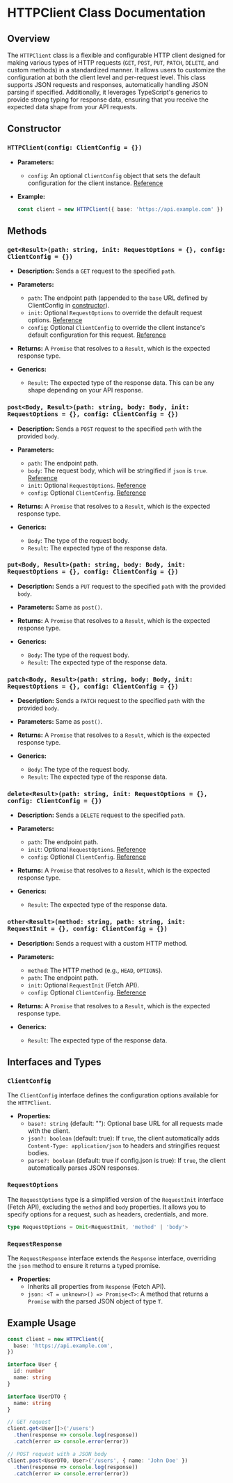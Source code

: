 # HTTPClient Class Documentation

## Overview

The `HTTPClient` class is a flexible and configurable HTTP client designed for making various types of HTTP requests (`GET`, `POST`, `PUT`, `PATCH`, `DELETE`, and custom methods) in a standardized manner. It allows users to customize the configuration at both the client level and per-request level. This class supports JSON requests and responses, automatically handling JSON parsing if specified. Additionally, it leverages TypeScript's generics to provide strong typing for response data, ensuring that you receive the expected data shape from your API requests.

## Constructor

### `HTTPClient(config: ClientConfig = {})`

- **Parameters:**
  - `config`: An optional `ClientConfig` object that sets the default configuration for the client instance. [Reference](#clientconfig)

- **Example:**
  ```typescript
  const client = new HTTPClient({ base: 'https://api.example.com' })
  ```

## Methods

### `get<Result>(path: string, init: RequestOptions = {}, config: ClientConfig = {})`

- **Description:** Sends a `GET` request to the specified `path`.

- **Parameters:**
  - `path`: The endpoint path (appended to the `base` URL defined by ClientConfig in [constructor](#httpclientconfig-clientconfig--)).
  - `init`: Optional `RequestOptions` to override the default request options. [Reference](#requestoptions)
  - `config`: Optional `ClientConfig` to override the client instance's default configuration for this request. [Reference](#clientconfig)

- **Returns:** A `Promise` that resolves to a `Result`, which is the expected response type.

- **Generics:**
  - `Result`: The expected type of the response data. This can be any shape depending on your API response. 

### `post<Body, Result>(path: string, body: Body, init: RequestOptions = {}, config: ClientConfig = {})`

- **Description:** Sends a `POST` request to the specified `path` with the provided `body`.

- **Parameters:**
  - `path`: The endpoint path.
  - `body`: The request body, which will be stringified if `json` is `true`. [Reference](#httpclientconfig-clientconfig--)
  - `init`: Optional `RequestOptions`. [Reference](#requestoptions)
  - `config`: Optional `ClientConfig`. [Reference](#clientconfig)

- **Returns:** A `Promise` that resolves to a `Result`, which is the expected response type.

- **Generics:**
  - `Body`: The type of the request body.
  - `Result`: The expected type of the response data.

### `put<Body, Result>(path: string, body: Body, init: RequestOptions = {}, config: ClientConfig = {})`

- **Description:** Sends a `PUT` request to the specified `path` with the provided `body`.

- **Parameters:** Same as `post()`.

- **Returns:** A `Promise` that resolves to a `Result`, which is the expected response type.

- **Generics:**
  - `Body`: The type of the request body.
  - `Result`: The expected type of the response data.

### `patch<Body, Result>(path: string, body: Body, init: RequestOptions = {}, config: ClientConfig = {})`

- **Description:** Sends a `PATCH` request to the specified `path` with the provided `body`.

- **Parameters:** Same as `post()`.

- **Returns:** A `Promise` that resolves to a `Result`, which is the expected response type.

- **Generics:**
  - `Body`: The type of the request body.
  - `Result`: The expected type of the response data.

### `delete<Result>(path: string, init: RequestOptions = {}, config: ClientConfig = {})`

- **Description:** Sends a `DELETE` request to the specified `path`.

- **Parameters:** 
  - `path`: The endpoint path.
  - `init`: Optional `RequestOptions`. [Reference](#requestoptions)
  - `config`: Optional `ClientConfig`. [Reference](#clientconfig)

- **Returns:** A `Promise` that resolves to a `Result`, which is the expected response type.

- **Generics:**
  - `Result`: The expected type of the response data.

### `other<Result>(method: string, path: string, init: RequestInit = {}, config: ClientConfig = {})`

- **Description:** Sends a request with a custom HTTP method.

- **Parameters:**
  - `method`: The HTTP method (e.g., `HEAD`, `OPTIONS`).
  - `path`: The endpoint path.
  - `init`: Optional `RequestInit` (Fetch API).
  - `config`: Optional `ClientConfig`. [Reference](#clientconfig)

- **Returns:** A `Promise` that resolves to a `Result`, which is the expected response type.

- **Generics:**
  - `Result`: The expected type of the response data.

## Interfaces and Types

### `ClientConfig`

The `ClientConfig` interface defines the configuration options available for the `HTTPClient`.

- **Properties:**
  - `base?: string` (default: ""): Optional base URL for all requests made with the client.
  - `json?: boolean` (default: true): If `true`, the client automatically adds `Content-Type: application/json` to headers and stringifies request bodies.
  - `parse?: boolean` (default: true if config.json is true): If `true`, the client automatically parses JSON responses.

### `RequestOptions`

The `RequestOptions` type is a simplified version of the `RequestInit` interface (Fetch API), excluding the `method` and `body` properties. It allows you to specify options for a request, such as headers, credentials, and more.

```typescript
type RequestOptions = Omit<RequestInit, 'method' | 'body'>
```

### `RequestResponse`

The `RequestResponse` interface extends the `Response` interface, overriding the `json` method to ensure it returns a typed promise.

- **Properties:**
  - Inherits all properties from `Response` (Fetch API).
  - `json: <T = unknown>() => Promise<T>`: A method that returns a `Promise` with the parsed JSON object of type `T`.

## Example Usage

```typescript
const client = new HTTPClient({
  base: 'https://api.example.com',
})

interface User {
  id: number
  name: string
}

interface UserDTO {
  name: string
}

// GET request
client.get<User[]>('/users')
  .then(response => console.log(response))
  .catch(error => console.error(error))

// POST request with a JSON body
client.post<UserDTO, User>('/users', { name: 'John Doe' })
  .then(response => console.log(response))
  .catch(error => console.error(error))
```

